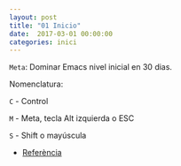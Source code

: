 ```yaml
---
layout: post
title: "01 Inicio"
date:  2017-03-01 00:00:00 
categories: inici
---
```



`Meta`: Dominar Emacs nivel inicial en 30 dias.

Nomenclatura:

`C` - Control

`M` - Meta, tecla Alt izquierda o ESC

`S` - Shift o mayúscula

- [Referència](http://www.merlos.org/linux/2003/05/emacs.html)


